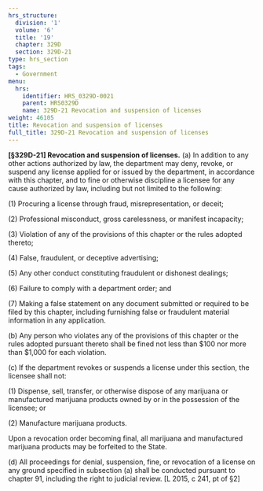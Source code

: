 ```yaml
---
hrs_structure:
  division: '1'
  volume: '6'
  title: '19'
  chapter: 329D
  section: 329D-21
type: hrs_section
tags:
  - Government
menu:
  hrs:
    identifier: HRS_0329D-0021
    parent: HRS0329D
    name: 329D-21 Revocation and suspension of licenses
weight: 46105
title: Revocation and suspension of licenses
full_title: 329D-21 Revocation and suspension of licenses
---
```

**[§329D-21] Revocation and suspension of licenses.** (a) In addition to any other actions authorized by law, the department may deny, revoke, or suspend any license applied for or issued by the department, in accordance with this chapter, and to fine or otherwise discipline a licensee for any cause authorized by law, including but not limited to the following:

(1) Procuring a license through fraud, misrepresentation, or deceit;

(2) Professional misconduct, gross carelessness, or manifest incapacity;

(3) Violation of any of the provisions of this chapter or the rules adopted thereto;

(4) False, fraudulent, or deceptive advertising;

(5) Any other conduct constituting fraudulent or dishonest dealings;

(6) Failure to comply with a department order; and

(7) Making a false statement on any document submitted or required to be filed by this chapter, including furnishing false or fraudulent material information in any application.

(b) Any person who violates any of the provisions of this chapter or the rules adopted pursuant thereto shall be fined not less than $100 nor more than $1,000 for each violation.

(c) If the department revokes or suspends a license under this section, the licensee shall not:

(1) Dispense, sell, transfer, or otherwise dispose of any marijuana or manufactured marijuana products owned by or in the possession of the licensee; or

(2) Manufacture marijuana products.

Upon a revocation order becoming final, all marijuana and manufactured marijuana products may be forfeited to the State.

(d) All proceedings for denial, suspension, fine, or revocation of a license on any ground specified in subsection (a) shall be conducted pursuant to chapter 91, including the right to judicial review. [L 2015, c 241, pt of §2]